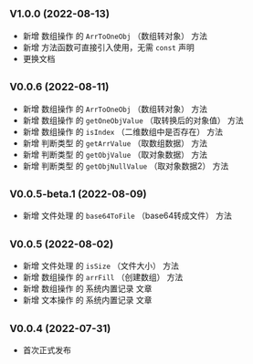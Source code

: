## <small>V1.0.0 (2022-08-13)</small>

* 新增 数组操作 的 `ArrToOneObj` （数组转对象） 方法
* 新增 方法函数可直接引入使用，无需 `const` 声明
* 更换文档


## <small>V0.0.6 (2022-08-11)</small>

* 新增 数组操作 的 `ArrToOneObj` （数组转对象） 方法
* 新增 数组操作 的 `getOneObjValue` （取转换后的对象值） 方法
* 新增 数组操作 的 `isIndex` （二维数组中是否存在） 方法
* 新增 判断类型 的 `getArrValue` （取数组数据） 方法
* 新增 判断类型 的 `getObjValue` （取对象数据） 方法
* 新增 判断类型 的 `getObjNullValue` （取对象数据2） 方法


## <small>V0.0.5-beta.1 (2022-08-09)</small>

* 新增 文件处理 的 `base64ToFile` （base64转成文件） 方法


## <small>V0.0.5 (2022-08-02)</small>

* 新增 文件处理 的 `isSize` （文件大小） 方法
* 新增 数组操作 的 `arrFill` （创建数组） 方法
* 新增 数组操作 的 系统内置记录 文章
* 新增 文本操作 的 系统内置记录 文章


## <small>V0.0.4 (2022-07-31)</small>

* 首次正式发布
